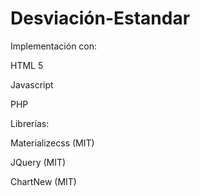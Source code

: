 # Desviación-Estandar
Implementación con:

HTML 5

Javascript

PHP

Librerías:

Materializecss (MIT)

JQuery (MIT)

ChartNew (MIT)

